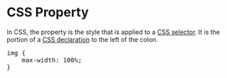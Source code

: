 # CSS Property

In CSS, the property is the style that is applied to a [CSS selector](#CSS/CSS_Selector). It is the portion of a [CSS declaration](#CSS/CSS_Declaration) to the left of the colon.

<pre>
img {
	<span class="highlight">max-width</span>: 100%;
}
</pre>